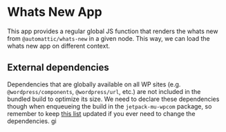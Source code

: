 # Whats New App

This app provides a regular global JS function that renders the whats new from `@automattic/whats-new` in a given node. This way, we can load the whats new app on different context.

## External dependencies

Dependencies that are globally available on all WP sites (e.g. `@wordpress/components`, `@wordpress/url`, etc.) are not included in the bundled build to optimize its size. We need to declare these dependencies though when enqueueing the build in the `jetpack-mu-wpcom` package, so remember to keep [this list](TBD) updated if you ever need to change the dependencies.
gi
